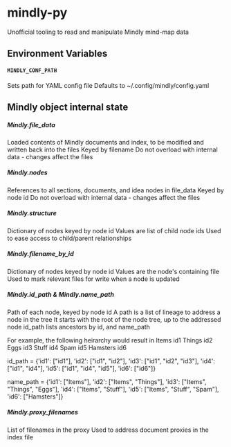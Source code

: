 # mindly-py
Unofficial tooling to read and manipulate Mindly mind-map data




## Environment Variables

#### `MINDLY_CONF_PATH`
Sets path for YAML config file
Defaults to ~/.config/mindly/config.yaml 





## Mindly object internal state

##### Mindly.file_data
Loaded contents of Mindly documents and index, to be modified and written back into the files
Keyed by filename
Do not overload with internal data - changes affect the files

##### Mindly.nodes
References to all sections, documents, and idea nodes in file_data
Keyed by node id
Do not overload with internal data - changes affect the files

##### Mindly.structure
Dictionary of nodes keyed by node id
Values are list of child node ids
Used to ease access to child/parent relationships

##### Mindly.filename_by_id
Dictionary of nodes keyed by node id
Values are the node's containing file
Used to mark relevant files for write when a node is updated


##### Mindly.id_path & Mindly.name_path

Path of each node, keyed by node id
A path is a list of lineage to address a node in the tree
It starts with the root of the node tree, up to the addressed node
id_path lists ancestors by id, and name_path

For example, the following heirarchy would result in
    Items        id1
        Things   id2
            Eggs id3
        Stuff    id4
            Spam id5
    Hamsters     id6

id_path = {'id1': ["id1"], 'id2': ["id1", "id2"],
             'id3': ["id1", "id2", "id3"],
             'id4': ["id1", "id4"],
             'id5': ["id1", "id4", "id5"], 'id6': ["id6"]}

name_path = {'id1': ["Items"], 'id2': ["Items", "Things"],
             'id3': ["Items", "Things", "Eggs"],
             'id4': ["Items", "Stuff"],
             'id5': ["Items", "Stuff", "Spam"], 'id6': ["Hamsters"]}


##### Mindly.proxy_filenames
List of filenames in the proxy
Used to address document proxies in the index file
